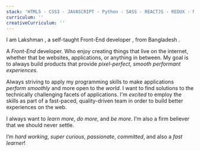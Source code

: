 ```yaml
---
stack: 'HTML5 - CSS3 - JAVASCRIPT - Python - SASS - REACTJS - REDUX - NODEJS - EXPRESSJS - LARAVEL - MONGODB - MYSQL - FIREBASE'
curriculum: ''
creativeCurriculum: ''
---
```


I am <span>Lakshman</span> , a self-taught <span>Front-End</span> developer , from <span>Bangladesh</span> .

A _Front-End_ developer. Who enjoy creating things that live on the internet, whether that be websites, applications, or anything in between. My goal is to always build products that provide _pixel-perfect_, _smooth performant experiences_.

Always striving to apply my programming skills to make applications _perform smoothly_ and more open to the _world_. I want to find solutions to the technically challenging facets of applications. I'm _excited_ to employ the skills as part of a fast-paced, quality-driven team in order to build better experiences on the web.

I always want to _learn more_, _do more_, and _be more_. I’m also a firm believer that we should <span>never settle</span>.

I’m _hard working_, _super curious_, _passionate_, _committed_, and also a _fast learner_!
